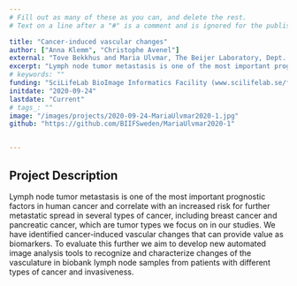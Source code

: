 ```yaml
---
# Fill out as many of these as you can, and delete the rest.
# Text on a line after a "#" is a comment and is ignored for the published page.

title: "Cancer-induced vascular changes"
author: ["Anna Klemm", "Christophe Avenel"]
external: "Tove Bekkhus and Maria Ulvmar, The Beijer Laboratory, Dept. Immunology, Genetics and Pathology"
excerpt: "Lymph node tumor metastasis is one of the most important prognostic factors in human cancer and correlate with an increased risk for further metastatic spread in several types of cancer, including breast cancer and pancreatic cancer, which are tumor types we focus on in our studies. We have identified cancer-induced vascular changes that can provide value as biomarkers. To evaluate this further we aim to develop new automated image analysis tools to recognize and characterize changes of the vasculature in biobank lymph node samples from patients with different types of cancer and invasiveness."
# keywords: ""
funding: "SciLifeLab BioImage Informatics Facility (www.scilifelab.se/facilities/bioimage-informatics)"
initdate: "2020-09-24"
lastdate: "Current"
# tags_: ""
image: "/images/projects/2020-09-24-MariaUlvmar2020-1.jpg"
github: "https://github.com/BIIFSweden/MariaUlvmar2020-1"


---
```


## Project Description
Lymph node tumor metastasis is one of the most important prognostic factors in human cancer and correlate with an increased risk for further metastatic spread in several types of cancer, including breast cancer and pancreatic cancer, which are tumor types we focus on in our studies. We have identified cancer-induced vascular changes that can provide value as biomarkers. To evaluate this further we aim to develop new automated image analysis tools to recognize and characterize changes of the vasculature in biobank lymph node samples from patients with different types of cancer and invasiveness.
